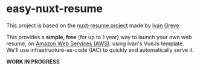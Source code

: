# easy-nuxt-resume

This project is based on the [nuxt-resume project](https://github.com/ivangreve) made by [Iván Greve](https://github.com/ivangreve).

This provides a **simple, free** (for up to 1 year) way to launch your own web resume, on [Amazon Web Services (AWS)](https://aws.amazon.com/). using Iván's VueJs template. We'll use infrastructure-as-code (IAC) to quickly and automatically serve it.

**WORK IN PROGRESS**
